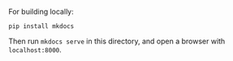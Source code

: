 For building locally:

`pip install mkdocs`

Then run `mkdocs serve` in this directory, and open a browser with `localhost:8000`.
